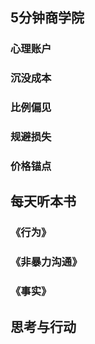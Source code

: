 ## 5分钟商学院
### 心理账户
### 沉没成本
### 比例偏见
### 规避损失
### 价格锚点


## 每天听本书

### 《行为》

### 《非暴力沟通》

### 《事实》

## 思考与行动
